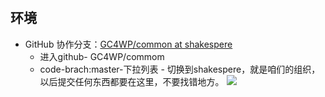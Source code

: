 # 
## 环境
- GitHub 协作分支：[GC4WP/common at shakespere](https://github.com/GC4WP/common/tree/shakespere)
    - 进入github- GC4WP/commom
     - code-brach:master-下拉列表
      - 切换到shakespere，就是咱们的组织，以后提交任何东西都要在这里，不要找错地方。
    ![](http://olvs25obh.bkt.clouddn.com/2017-12-02-074114.png)




